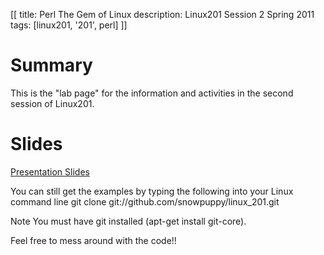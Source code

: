 [[
title: Perl The Gem of Linux
description: Linux201 Session 2 Spring 2011
tags: [linux201, '201', perl]
]]

# Summary
This is the "lab page" for the information and activities in the second session of Linux201.

# Slides
[Presentation Slides](Linux201_session_2.odp)

You can still get the examples by typing the following into your Linux command line
    git clone git://github.com/snowpuppy/linux_201.git 

Note You must have git installed (apt-get install git-core). 

Feel free to mess around with the code!!
